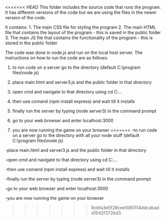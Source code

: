 <<<<<<< HEAD
This folder includes the source code that runs the program. It has different versions of the code but we are using the files in the newer version of the code.

It contains:
 	1. The main CSS file for styling the program
	2. The main HTML file that contains the layout of the program - this is saved in the public folder
	3. The main JS file that contains the functionality of the program - this is stored in the public folder

The code was done in node.js and run on the local host server. The instructions on how to run the code are as follows:

1. to run code on a server go to the directory (default C:\program files\node js)

2. place main.html and server3.js and the public folder in that directory

3. open cmd and navigate to that directory using cd C:\...

4. then use comand (npm install express) and wait till it installs

5. finally run the server by typing (node server3) in the command prompt

6. go to your web browser and enter localhost:3000 

7. you are now running the game on your browser
=======
-to run code on a server go to the directory with all your node stuff (default C:\program files\node js)

-place main.html and server3.js and the public folder in that directory

-open cmd and navigate to that directory using cd C:\...

-then use comand (npm install express) and wait till it installs

-finally run the server by typing (node server3) in the command prompt

-go to your web browser and enter localhost:3000 

-you are now running the game on your browser
>>>>>>> 9cbfa3e5f28cee1065114ddcabadd1542f372bd3
